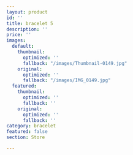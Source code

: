 ```yaml
---
layout: product
id: ''
title: bracelet 5
description: ''
price: ''
images:
  default:
    thumbnail:
      optimized: ''
      fallback: "/images/Thumbnail-0149.jpg"
    original:
      optimized: ''
      fallback: "/images/IMG_0149.jpg"
  featured:
    thumbnail:
      optimized: ''
      fallback: ''
    original:
      optimized: ''
      fallback: ''
category: bracelet
featured: false
section: Store

---
```

